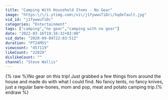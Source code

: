 ```yaml
---
title: "Camping With Household Items - No Gear"
image: "https:\/\/i.ytimg.com\/vi\/j1fywwuTiDc\/hqdefault.jpg"
vid_id: "j1fywwuTiDc"
categories: "Entertainment"
tags: ["camping","no gear","camping with no gear"]
date: "2022-03-16T19:16:32+03:00"
vid_date: "2020-09-04T22:03:51Z"
duration: "PT24M5S"
viewcount: "457119"
likeCount: "22029"
dislikeCount: ""
channel: "Steve Wallis"
---
```

{% raw %}No gear on this trip! Just grabbed a few things from around the house and made do with what I could find. No fancy tents, no fancy knives, just a regular bare-bones, mom and pop, meat and potato camping trip.{% endraw %}
